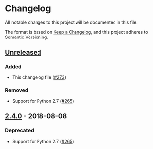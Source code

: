 # Changelog

All notable changes to this project will be documented in this file.

The format is based on [Keep a Changelog](https://keepachangelog.com/en/1.0.0/),
and this project adheres to [Semantic Versioning](https://semver.org/spec/v2.0.0.html).

## [Unreleased]
### Added
- This changelog file ([#273])

### Removed

* Support for Python 2.7 ([#265])

## [2.4.0] - 2018-08-08
### Deprecated

* Support for Python 2.7 ([#265])


[Unreleased]: https://github.com/olivierlacan/keep-a-changelog/compare/v2.4.0...HEAD
[2.4.0]: https://github.com/pylast/pylast/compare/2.3.0...2.4.0
[#265]: https://github.com/pylast/pylast/issues/265
[#273]: https://github.com/pylast/pylast/issues/273
